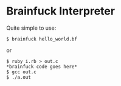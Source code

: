 
# Brainfuck Interpreter

Quite simple to use:

```
$ brainfuck hello_world.bf
```

or

```
$ ruby i.rb > out.c
*brainfuck code goes here*
$ gcc out.c
$ ./a.out
```

